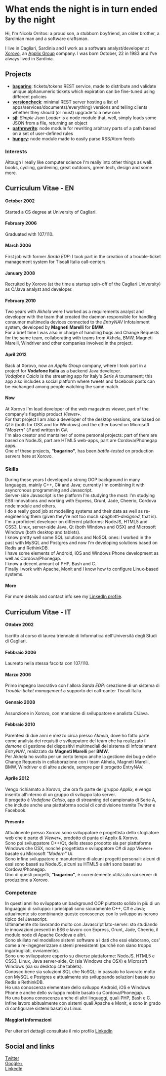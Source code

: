 What ends the night is in turn ended by the night
=================================================

Hi, I'm Nicola Orritos: a proud son, a stubborn boyfriend, an older brother, a Sardinian man and a software craftsman.

I live in Cagliari, Sardinia and I work as a software analyst/developer at [Xorovo](http://www.xorovo.com "Xorovo"), an [Applix Group](http://www.applixgroup.com/ "Applix Group") company.
I was born October, 22 in 1983 and I've always lived in Sardinia.

## Projects
+ __[bagarino](http://github.com/NicolaOrritos/bagarino "bagarino")__: tickets/tokens REST service, made to distribute and validate unique alphanumeric tickets which expiration can be fine-tuned using different policies
+ __[versioncheck](http://github.com/NicolaOrritos/versioncheck "versioncheck")__: minimal REST server hosting a list of apps/services/documents(/everything) versions and telling clients whether they should (or must) upgrade to a new one
+ __[sjl](http://github.com/NicolaOrritos/sjl "sjl")__: _Simple Json Loader_ is a node module that, well, simply loads some JSON from a file, returning an object
+ __[pathrewrite](http://github.com/NicolaOrritos/pathrewrite "pathrewrite")__: node module for rewriting arbitrary parts of a path based on a set of user-defined rules
+ __[hungry](http://github.com/NicolaOrritos/hungry "hungry")__: node module made to easily parse RSS/Atom feeds

### Interests
Altough I really like computer science I'm really into other things as well: books, cycling, gardening, great outdoors, green tech, design and some more.

## Curriculum Vitae - EN
#### October  2002
Started a CS degree at University of Cagliari.

#### February 2006
Graduated with 107/110.

#### March 2006
First job with former _Sarda EDP_: I took part in the creation of a trouble-ticket management system for Tiscali Italia call-centers.

#### January 2008
Recruited by Xorovo (at the time a startup spin-off of the Cagliari University) as C/Java analyst and developer.

#### February 2010
Two years with _Akhela_ were I worked as a requirements analyst and developer with the team that created the daemon responsible for handling consumer multimedia devices connected to the _EntryNAV_ Infotainment system, developed by __Magneti Marelli__ for __BMW__.<br>
For a brief time I was also in charge of handling bugs and Change Requests for the same team, collaborating with teams from Akhela, BMW, Magneti Marelli, Windriver and other companies involved in the project.

#### April 2012
Back at Xorovo, now an _Applix Group_ company, where I took part in a project for __Vodafone Italia__ as a backend Java developer.<br>
_Vodafone Calcio_ is the streaming app for Italy's _Serie A_ tournament; this app also includes a social platform where tweets and facebook posts can be exchanged among people watching the same match.

#### Now
At Xorovo I'm lead developer of the web magazines viewer, part of the company's flagship product _Viewer+_.<br>
For that project I am also a developer of the desktop versions, one based on _Qt 5_ (both for OSX and for Windows) and the other based on Microsoft _"Modern" UI_ and written in C#.<br>
I'm also creator and mantainer of some personal projects: part of them are based on NodeJS, part are HTML5 web-apps, part are Cordova/Phonegap apps.<br>
One of these projects, __"bagarino"__, has been _battle-tested_ on production servers here at Xorovo.

### Skills
During these years I developed a strong OOP background in many languages, mainly C++, C# and Java; currently I'm combining it with asyncronous programming and Javascript.<br>
Server-side Javascript is the platform I'm studying the most: I'm studying ES6 innovations and working with Express, Grunt, Jade, Cheerio, Cordova node module and others.<br>
I do a really good job at modelling systems and their data as well as re-engineering them (given they're not too much _spaghetti-designed_, that is).<br>
I'm a proficient developer on different platforms: NodeJS, HTML5 and CSS3, Linux, server-side Java, Qt (both Windows and OSX) and Microsoft Windows (both desktop and tablets).<br>
I know pretty well some SQL solutions and NoSQL ones: I worked in the past with MySQL and Postgres and now I'm developing solutions based on Redis and RethinkDB.<br>
I have some elements of Android, iOS and Windows Phone development as well as Cordova/Phonegap.<br>
I know a decent amount of PHP, Bash and C.<br>
Finally I work with Apache, Monit and I know how to configure Linux-based systems.

#### More
For more details and contact info see my [LinkedIn profile](http://it.linkedin.com/in/nicolaorritos/ "LinkedIn profile").

## Curriculum Vitae - IT
#### Ottobre 2002
Iscritto al corso di laurea triennale di Informatica dell'Università degli Studi di Cagliari.

#### Febbraio 2006
Laureato nella stessa facoltà con 107/110.

#### Marzo 2006
Primo impegno lavorativo con l'allora _Sarda EDP_: creazione di un sistema di _Trouble-ticket management_ a supporto dei call-canter Tiscali Italia.

#### Gennaio 2008
Assunzione in Xorovo, con mansione di sviluppatore e analista C/Java.

#### Febbraio 2010
Parentesi di due anni e mezzo circa presso _Akhela_, dove ho fatto parte come analista dei requisiti e sviluppatore del team che ha realizzato il _demone_ di gestione dei dispositivi multimediali del sistema di Infotainment _EntryNAV_, realizzato da __Magneti Marelli__ per __BMW__.<br>
Per Akhela ho svolto per un certo tempo anche la gestione dei bug e delle Change Requests in collaborazione con i team Akhela, Magneti Marelli, BMW, Windriver e di altre aziende, sempre per il progetto EntryNAV.

#### Aprile 2012
Vengo richiamato a _Xorovo_, che ora fa parte del gruppo _Applix_, e vengo inserito all'interno di un gruppo di sviluppo lato server.<br>
Il progetto è _Vodafone Calcio_, app di streaming del campionato di Serie A, che include anche una piattaforma social di condivisione tramite Twitter e Facebook.

#### Presente
Attualmente presso Xorovo sono sviluppatore e progettista dello sfogliatore web che è parte di _Viewer+_, prodotto di punta di Applix & Xorovo.<br>
Sono poi sviluppatore C++/Qt, dello stesso prodotto sia per piattaforme Windows che OSX, nonchè progettista e sviluppatore C# di app Viewer+ basate su Microsoft _"Modern" UI_.<br>
Sono infine sviluppatore e manutentore di alcuni progetti personali: alcuni di essi sono basati su NodeJS, alcuni su HTML5 e altri sono basati su Cordova/Phonegap.<br>
Uno di questi progetti, __"bagarino"__, è correntemente utilizzato sui server di produzione a Xorovo.

### Competenze
In questi anni ho sviluppato un background OOP piuttosto solido in più di un linguaggio di sviluppo: i principali sono sicuramente C++, C# e Java; attualmente sto combinando queste conoscenze con lo sviluppo asincrono tipico del Javascript.<br>
Ultimamente sto lavorando molto con Javascript lato-server: sto studiando le innovazioni presenti in ES6 e lavoro con Express, Grunt, Jade, Cheerio, il modulo node di Apache Cordova e altri.<br>
Sono skillato nel modellare sistemi software a i dati che essi elaborano, cos' come a re-ingegnerizzare sistemi preesistenti (purchè non siano troppo ingarbugliati, ovviamente).<br>
Sono uno sviluppatore esperto su diverse piattaforme: NodeJS, HTML5 e CSS3, Linux, Java server-side, Qt (sia Windows che OSX) e Microsoft Windows (sia su desktop che tablets).<br>
Conosco bene sia soluzioni SQL che NoSQL: in passato ho lavorato molto con MySQL e Postgres e attualmente sto sviluppando soluzioni basate su Redis e RethinkDB.<br>
Ho una conoscenza elementare dello sviluppo Android, iOS e Windows Phone e anche dello sviluppo mobile basato su Cordova/Phonegap.<br>
Ho una buona conoscenza anche di altri linguaggi, quali PHP, Bash e C.<br>
Infine lavoro abitualmente con sistemi quali Apache e Monit, e sono in grado di configurare sistemi basati su Linux.

#### Maggiori informazioni
Per ulteriori dettagli consultate il mio profilo [LinkedIn](http://it.linkedin.com/in/nicolaorritos/ "Profilo LinkedIn")

## Social and links
[Twitter](http://twitter.com/nicola_orritos "Twitter")<br>
[Google+](https://plus.google.com/+NicolaOrritos "Google plus")<br>
[LinkedIn](http://it.linkedin.com/in/nicolaorritos/ "LinkedIn")<br>
